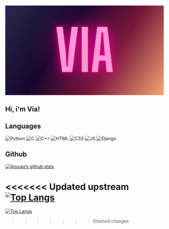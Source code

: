 [![Header](https://github.com/VIA-s-acc/via-s-acc/blob/main/assets/via.png)](https://viag.pythonanywhere.com/)



## Hi, i'm Via!

## Languages
![Python](https://img.shields.io/badge/Python-090909?style=for-the-badge&logo=Python&logoColor=47C5FB)
![C](https://img.shields.io/badge/C-090909?style=for-the-badge&logo=C&logoColor=097CDB)
![C++](https://img.shields.io/badge/C++-090909?style=for-the-badge&logo=cplusplus&logoColor=097CDB)
![HTML](https://img.shields.io/badge/html-090909?style=for-the-badge&logo=html5&logoColor=F88C00)
![CSS](https://img.shields.io/badge/css-090909?style=for-the-badge&logo=css3&logoColor=097CDB)
![JS](https://img.shields.io/badge/JS-090909?style=for-the-badge&logo=JavaScript&logoColor=yellow)
![Django](https://img.shields.io/badge/django-090909?style=for-the-badge&logo=django&logoColor=00648B)

## Github

[![Anurag’s github stats](https://github-readme-stats.vercel.app/api?username=via-s-acc)](https://github.com/via-s-acc)

<<<<<<< Updated upstream
[![Top Langs](https://github-readme-stats.vercel.app/api/top-langs/?username=via-s-acc&layout=compact)](https://github.com/via-s-acc)
=======
[![Top Langs](https://github-readme-stats.vercel.app/api/top-langs/?username=yushi1007&layout=compact)](https://github.com/via-s-acc)
>>>>>>> Stashed changes
